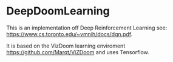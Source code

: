 # DeepDoomLearning

This is an implementation off Deep Reinforcement Learning see: https://www.cs.toronto.edu/~vmnih/docs/dqn.pdf.

It is based on the VizDoom learning enviroment https://github.com/Marqt/ViZDoom and uses Tensorflow.
